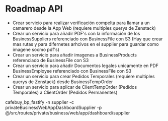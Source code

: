 # Roadmap API

- Crear servicio para realizar verificación compelta para llamar a un camarero desde la App Web (requiere multiples querys de Zenstack)
- Crear un servicio para añadir PDF's con la información de los BusinessSuppliers referenciado con BusinessFile con S3 (Hay que crear mas rutas y para difernetes arhcivos en el supplier para guardar como imagene socmo pdf's)
- Crear un servicio para añadir imagenes a BusinessProducts referenciado de BusinessFile con S3
- Crear un servicio para añadir Documentos legales unicamente en PDF BusinessEmployee referenciado con BusinessFile con S3
- Crear un servicio para crear Pedidos Temporales (requiere multiples querys de Zenstack) desde BusinessTempOrder
- Crear un servicio para aplicar de ClientTempOrder (Pedidos Temporales) a ClientOrder (Pedidos Permanentes)


cafebuy_bp_fastify -n supplier -c privateBusinessWebAppDashboardSupplier -p @/src/routes/private/business/web/app/dashboard/supplier